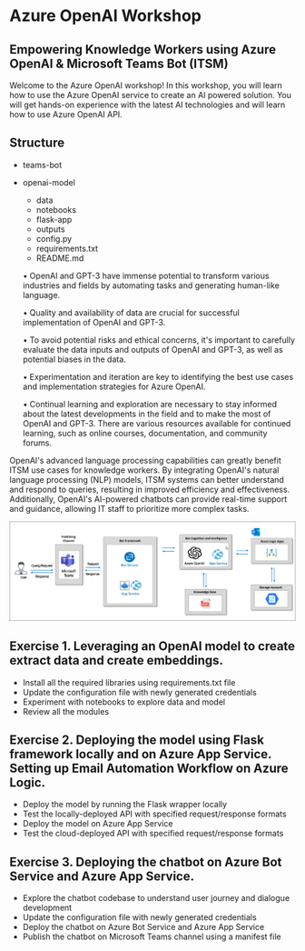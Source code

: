 # Azure OpenAI Workshop
## Empowering Knowledge Workers using Azure OpenAI & Microsoft Teams Bot (ITSM)

Welcome to the Azure OpenAI workshop! In this workshop, you will learn how to use the Azure OpenAI service to create an AI powered solution. You will get hands-on experience with the latest AI technologies and will learn how to use Azure OpenAI API.

## Structure
- teams-bot
- openai-model
  - data
  - notebooks
  - flask-app
  - outputs
  - config.py
  - requirements.txt
  - README.md

  • OpenAI and GPT-3 have immense potential to transform various industries 
  and fields by automating tasks and generating human-like language. 
  
  • Quality and availability of data are crucial for successful implementation of 
  OpenAI and GPT-3. 
  
  • To avoid potential risks and ethical concerns, it's important to carefully 
  evaluate the data inputs and outputs of OpenAI and GPT-3, as well as 
  potential biases in the data. 
  
  • Experimentation and iteration are key to identifying the best use cases and 
  implementation strategies for Azure OpenAI.
  
  • Continual learning and exploration are necessary to stay informed about the 
  latest developments in the field and to make the most of OpenAI and GPT-3. 
  There are various resources available for continued learning, such as online 
  courses, documentation, and community forums. 
  
OpenAI's advanced language processing capabilities can greatly benefit ITSM use cases for knowledge workers. By integrating OpenAI's natural language
processing (NLP) models, ITSM systems can better understand and respond to queries, resulting in improved efficiency and effectiveness. Additionally,
OpenAI's AI-powered chatbots can provide real-time support and guidance, allowing IT staff to prioritize more complex tasks.

 ![](Images/diagram.png)
 
## Exercise 1. Leveraging an OpenAI model to create extract data and create embeddings.
  - Install all the required libraries using requirements.txt file
  - Update the configuration file with newly generated credentials 
  - Experiment with notebooks to explore data and model 
  - Review all the modules

## Exercise 2. Deploying the model using Flask framework locally and on Azure App Service. Setting up Email Automation Workflow on Azure Logic.
  - Deploy the model by running the Flask wrapper locally
  - Test the locally-deployed API with specified request/response formats
  - Deploy the model on Azure App Service
  - Test the cloud-deployed API with specified request/response formats

## Exercise 3. Deploying the chatbot on Azure Bot Service and Azure App Service. 
  - Explore the chatbot codebase to understand user journey and dialogue development 
  - Update the configuration file with newly generated credentials 
  - Deploy the chatbot on Azure Bot Service and Azure App Service
  - Publish the chatbot on Microsoft Teams channel using a manifest file
